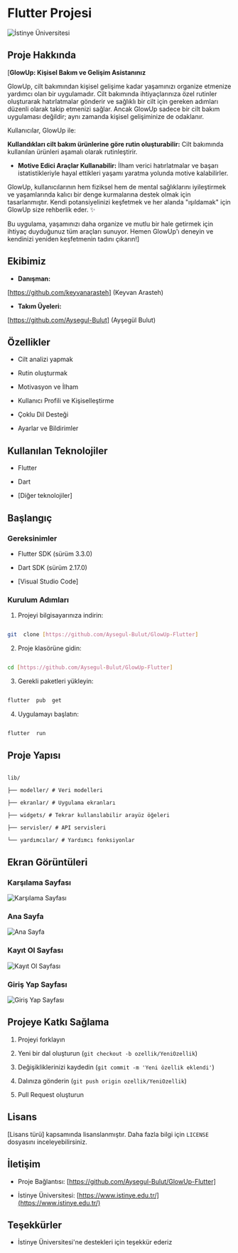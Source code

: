 
# Flutter Projesi

![İstinye Üniversitesi](https://www.unitededucation.com/linklogoch/istinye-university-logo.png)

## Proje Hakkında

[**GlowUp: Kişisel Bakım ve Gelişim Asistanınız**

GlowUp, cilt bakımından kişisel gelişime kadar yaşamınızı organize etmenize yardımcı olan bir uygulamadır. Cilt bakımında ihtiyaçlarınıza özel rutinler oluşturarak hatırlatmalar gönderir ve sağlıklı bir cilt için gereken adımları düzenli olarak takip etmenizi sağlar. Ancak GlowUp sadece bir cilt bakım uygulaması değildir; aynı zamanda kişisel gelişiminize de odaklanır.  

Kullanıcılar, GlowUp ile:  

 **Kullandıkları cilt bakım ürünlerine göre rutin oluşturabilir:** Cilt bakımında kullanılan ürünleri aşamalı olarak rutinleştirir. 

- **Motive Edici Araçlar Kullanabilir:** İlham verici hatırlatmalar ve başarı istatistikleriyle hayal ettikleri yaşamı yaratma yolunda motive kalabilirler.  

GlowUp, kullanıcılarının hem fiziksel hem de mental sağlıklarını iyileştirmek ve yaşamlarında kalıcı bir denge kurmalarına destek olmak için tasarlanmıştır. Kendi potansiyelinizi keşfetmek ve her alanda "ışıldamak" için GlowUp size rehberlik eder. ✨  

Bu uygulama, yaşamınızı daha organize ve mutlu bir hale getirmek için ihtiyaç duyduğunuz tüm araçları sunuyor. Hemen GlowUp'ı deneyin ve kendinizi yeniden keşfetmenin tadını çıkarın!]

## Ekibimiz

-  **Danışman:**  

[https://github.com/keyvanarasteh] (Keyvan Arasteh)


-  **Takım Üyeleri:**

[https://github.com/Aysegul-Bulut] (Ayşegül Bulut)


## Özellikler

- Cilt analizi yapmak

- Rutin oluşturmak

- Motivasyon ve İlham

- Kullanıcı Profili ve Kişiselleştirme

- Çoklu Dil Desteği

- Ayarlar ve Bildirimler

## Kullanılan Teknolojiler

- Flutter

- Dart

- [Diğer teknolojiler]

  

## Başlangıç

  

### Gereksinimler

- Flutter SDK (sürüm 3.3.0)

- Dart SDK (sürüm 2.17.0)

- [Visual Studio Code]

  

### Kurulum Adımları

1. Projeyi bilgisayarınıza indirin:

```bash

git  clone [https://github.com/Aysegul-Bulut/GlowUp-Flutter]

```

  

2. Proje klasörüne gidin:

```bash

cd [https://github.com/Aysegul-Bulut/GlowUp-Flutter]

```

  

3. Gerekli paketleri yükleyin:

```bash

flutter  pub  get

```

  

4. Uygulamayı başlatın:

```bash

flutter  run

```

  

## Proje Yapısı

```

lib/

├── modeller/ # Veri modelleri

├── ekranlar/ # Uygulama ekranları

├── widgets/ # Tekrar kullanılabilir arayüz öğeleri

├── servisler/ # API servisleri

└── yardımcılar/ # Yardımcı fonksiyonlar

```


## Ekran Görüntüleri

### Karşılama Sayfası
![Karşılama Sayfası](../assets/screenshots/welcome.png)

### Ana Sayfa
![Ana Sayfa](../assets/screenshots/home.png)

### Kayıt Ol Sayfası
![Kayıt Ol Sayfası](./assets/screenshots/register.png)
  
### Giriş Yap Sayfası
![Giriş Yap Sayfası](./assets/screenshots/login.png)


## Projeye Katkı Sağlama

1. Projeyi forklayın

2. Yeni bir dal oluşturun (`git checkout -b ozellik/YeniOzellik`)

3. Değişikliklerinizi kaydedin (`git commit -m 'Yeni özellik eklendi'`)

4. Dalınıza gönderin (`git push origin ozellik/YeniOzellik`)

5. Pull Request oluşturun


## Lisans

[Lisans türü] kapsamında lisanslanmıştır. Daha fazla bilgi için `LICENSE` dosyasını inceleyebilirsiniz.


## İletişim

- Proje Bağlantısı: [https://github.com/Aysegul-Bulut/GlowUp-Flutter]

- İstinye Üniversitesi: [https://www.istinye.edu.tr/](https://www.istinye.edu.tr/)


## Teşekkürler

- İstinye Üniversitesi'ne destekleri için teşekkür ederiz
